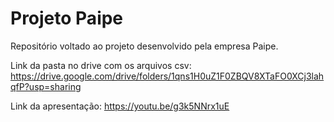 # Projeto Paipe
Repositório voltado ao projeto desenvolvido pela empresa Paipe.

Link da pasta no drive com os arquivos csv: https://drive.google.com/drive/folders/1qns1H0uZ1F0ZBQV8XTaFO0XCj3lahqfP?usp=sharing

Link da apresentação: https://youtu.be/g3k5NNrx1uE
